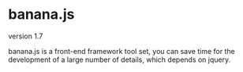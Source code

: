 # banana.js

version 1.7

banana.js is a front-end framework tool set, you can save time for the development of a large number of details, which depends on jquery.

